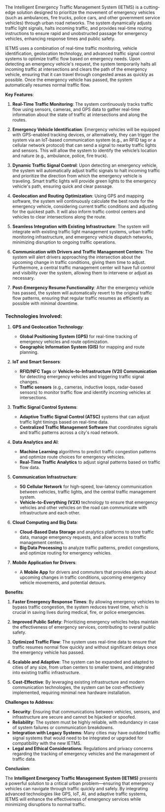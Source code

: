 The Intelligent Emergency Traffic Management System (IETMS) is a cutting-edge solution designed to prioritize the movement of emergency vehicles (such as ambulances, fire trucks, police cars, and other government service vehicles) through urban road networks. The system dynamically adjusts traffic light signals, halts incoming traffic, and provides real-time routing instructions to ensure rapid and unobstructed passage for emergency vehicles, enhancing response times and public safety.

IETMS uses a combination of real-time traffic monitoring, vehicle identification, geolocation technology, and advanced traffic signal control systems to optimize traffic flow based on emergency needs. Upon detecting an emergency vehicle's request, the system temporarily halts all incoming traffic at intersections and clears the path of the emergency vehicle, ensuring that it can travel through congested areas as quickly as possible. Once the emergency vehicle has passed, the system automatically resumes normal traffic flow.

**Key Features**:

1. **Real-Time Traffic Monitoring**: The system continuously tracks traffic flow using sensors, cameras, and GPS data to gather real-time information about the state of traffic at intersections and along the routes.

2. **Emergency Vehicle Identification**: Emergency vehicles will be equipped with GPS-enabled tracking devices, or alternatively, they can trigger the system via an IoT-based communication system (e.g., an RFID tag or a cellular network protocol) that can send a signal to nearby traffic lights and sensors. This will allow the system to identify the vehicle’s location and nature (e.g., ambulance, police, fire truck).

3. **Dynamic Traffic Signal Control**: Upon detecting an emergency vehicle, the system will automatically adjust traffic signals to halt incoming traffic and prioritize the direction from which the emergency vehicle is traveling. Smart traffic lights will provide green lights to the emergency vehicle's path, ensuring quick and clear passage.

4. **Geolocation and Routing Optimization**: Using GPS and mapping software, the system will continuously calculate the best route for the emergency vehicle, considering current traffic conditions and adjusting for the quickest path. It will also inform traffic control centers and vehicles to clear intersections along the route.

5. **Seamless Integration with Existing Infrastructure**: The system will integrate with existing traffic light management systems, urban traffic monitoring infrastructure, and emergency vehicle dispatch networks, minimizing disruption to ongoing traffic operations.

6. **Communication with Drivers and Traffic Management Centers**: The system will alert drivers approaching the intersection about the upcoming change in traffic conditions, giving them time to adjust. Furthermore, a central traffic management center will have full control and visibility over the system, allowing them to intervene or adjust as necessary.

7. **Post-Emergency Resume Functionality**: After the emergency vehicle has passed, the system will automatically revert to the original traffic flow patterns, ensuring that regular traffic resumes as efficiently as possible with minimal downtime.

### **Technologies Involved**:

1. **GPS and Geolocation Technology**:
   - **Global Positioning System (GPS)** for real-time tracking of emergency vehicles and route optimization.
   - **Geographic Information System (GIS)** for mapping and route planning.

2. **IoT and Smart Sensors**:
   - **RFID/NFC Tags** or **Vehicle-to-Infrastructure (V2I) Communication** for detecting emergency vehicles and triggering traffic signal changes.
   - **Traffic sensors** (e.g., cameras, inductive loops, radar-based sensors) to monitor traffic flow and identify incoming vehicles at intersections.

3. **Traffic Signal Control Systems**:
   - **Adaptive Traffic Signal Control (ATSC)** systems that can adjust traffic light timings based on real-time data.
   - **Centralized Traffic Management Software** that coordinates signals and traffic patterns across a city's road network.

4. **Data Analytics and AI**:
   - **Machine Learning** algorithms to predict traffic congestion patterns and optimize route choices for emergency vehicles.
   - **Real-Time Traffic Analytics** to adjust signal patterns based on traffic flow data.
  
5. **Communication Infrastructure**:
   - **5G Cellular Network** for high-speed, low-latency communication between vehicles, traffic lights, and the central traffic management system.
   - **Vehicle-to-Everything (V2X)** technology to ensure that emergency vehicles and other vehicles on the road can communicate with infrastructure and each other.

6. **Cloud Computing and Big Data**:
   - **Cloud-Based Data Storage** and analytics platforms to store traffic data, manage emergency requests, and allow access to traffic management centers.
   - **Big Data Processing** to analyze traffic patterns, predict congestions, and optimize routing for emergency vehicles.

7. **Mobile Application for Drivers**:
   - A **Mobile App** for drivers and commuters that provides alerts about upcoming changes in traffic conditions, upcoming emergency vehicle movements, and potential detours.

**Benefits**:

1. **Faster Emergency Response Times**: By allowing emergency vehicles to bypass traffic congestion, the system reduces travel time, which is crucial in saving lives during medical, fire, or police emergencies.
  
2. **Improved Public Safety**: Prioritizing emergency vehicles helps maintain the effectiveness of emergency services, contributing to overall public safety.
  
3. **Optimized Traffic Flow**: The system uses real-time data to ensure that traffic resumes normal flow quickly and without significant delays once the emergency vehicle has passed.

4. **Scalable and Adaptive**: The system can be expanded and adapted to cities of any size, from urban centers to smaller towns, and integrated into existing traffic infrastructure.

5. **Cost-Effective**: By leveraging existing infrastructure and modern communication technologies, the system can be cost-effectively implemented, requiring minimal new hardware installation.

**Challenges to Address**:

- **Security**: Ensuring that communications between vehicles, sensors, and infrastructure are secure and cannot be hijacked or spoofed.
- **Reliability**: The system must be highly reliable, with redundancy in case of system failures or communication breakdowns.
- **Integration with Legacy Systems**: Many cities may have outdated traffic signal systems that would need to be integrated or upgraded for compatibility with the new IETMS.
- **Legal and Ethical Considerations**: Regulations and privacy concerns regarding the tracking of emergency vehicles and the management of traffic data.

**Conclusion**:

The **Intelligent Emergency Traffic Management System (IETMS)** presents a powerful solution to a critical urban problem—ensuring that emergency vehicles can navigate through traffic quickly and safely. By integrating advanced technologies like GPS, IoT, AI, and adaptive traffic systems, IETMS will enhance the effectiveness of emergency services while minimizing disruptions to normal traffic.
